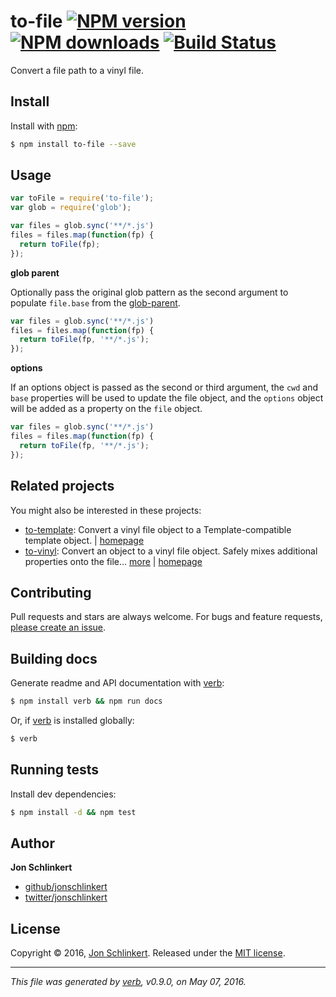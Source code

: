 # to-file [![NPM version](https://img.shields.io/npm/v/to-file.svg?style=flat)](https://www.npmjs.com/package/to-file) [![NPM downloads](https://img.shields.io/npm/dm/to-file.svg?style=flat)](https://npmjs.org/package/to-file) [![Build Status](https://img.shields.io/travis/jonschlinkert/to-file.svg?style=flat)](https://travis-ci.org/jonschlinkert/to-file)

Convert a file path to a vinyl file.

## Install

Install with [npm](https://www.npmjs.com/):

```sh
$ npm install to-file --save
```

## Usage

```js
var toFile = require('to-file');
var glob = require('glob');

var files = glob.sync('**/*.js')
files = files.map(function(fp) {
  return toFile(fp);
});
```

**glob parent**

Optionally pass the original glob pattern as the second argument to populate `file.base` from the [glob-parent](https://github.com/es128/glob-parent).

```js
var files = glob.sync('**/*.js')
files = files.map(function(fp) {
  return toFile(fp, '**/*.js');
});
```

**options**

If an options object is passed as the second or third argument, the `cwd` and `base` properties will be used to update the file object, and the `options` object will be added as a property on the `file` object.

```js
var files = glob.sync('**/*.js')
files = files.map(function(fp) {
  return toFile(fp, '**/*.js');
});
```

## Related projects

You might also be interested in these projects:

* [to-template](https://www.npmjs.com/package/to-template): Convert a vinyl file object to a Template-compatible template object. | [homepage](https://github.com/jonschlinkert/to-template)
* [to-vinyl](https://www.npmjs.com/package/to-vinyl): Convert an object to a vinyl file object. Safely mixes additional properties onto the file… [more](https://www.npmjs.com/package/to-vinyl) | [homepage](https://github.com/jonschlinkert/to-vinyl)

## Contributing

Pull requests and stars are always welcome. For bugs and feature requests, [please create an issue](https://github.com/jonschlinkert/to-file/issues/new).

## Building docs

Generate readme and API documentation with [verb](https://github.com/verbose/verb):

```sh
$ npm install verb && npm run docs
```

Or, if [verb](https://github.com/verbose/verb) is installed globally:

```sh
$ verb
```

## Running tests

Install dev dependencies:

```sh
$ npm install -d && npm test
```

## Author

**Jon Schlinkert**

* [github/jonschlinkert](https://github.com/jonschlinkert)
* [twitter/jonschlinkert](http://twitter.com/jonschlinkert)

## License

Copyright © 2016, [Jon Schlinkert](https://github.com/jonschlinkert).
Released under the [MIT license](https://github.com/jonschlinkert/to-file/blob/master/LICENSE).

***

_This file was generated by [verb](https://github.com/verbose/verb), v0.9.0, on May 07, 2016._